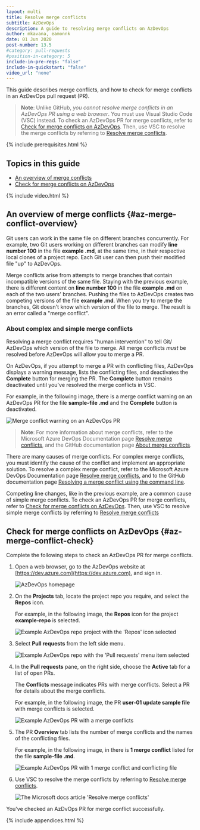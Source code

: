 ```yaml
---
layout: multi
title: Resolve merge conflicts
subtitle: AzDevOps
description: A guide to resolving merge conflicts on AzDevOps
author: mkavana, eamonnk
date: 01 Jun 2020
post-number: 13.5
#category: pull-requests
#position-in-category: 5
include-in-pre-reqs: "false"
include-in-quickstart: "false"
video_url: "none"
---
```


This guide describes merge conflicts, and how to check for merge conflicts in an AzDevOps pull request (PR).

> **Note**: Unlike GitHub, *you cannot resolve merge conflicts in an AzDevOps PR using a web browser*. You must use Visual Studio Code (VSC) instead. To check an AzDevOps PR for merge conflicts, refer to [Check for merge conflicts on AzDevOps](#az-merge-conflict-check). Then, use VSC to resolve the merge conflicts by referring to [Resolve merge conflicts](https://docs.microsoft.com/azure/devops/repos/git/merging?view=azure-devops&tabs=visual-studio#resolve-merge-conflicts-1).
>

{% include prerequisites.html %}

## Topics in this guide

- [An overview of merge conflicts](#az-merge-conflict-overview)
- [Check for merge conflicts on AzDevOps](#az-merge-conflict-check)

{% include video.html %}

## An overview of merge conflicts {#az-merge-conflict-overview}

Git users can work in the same file on different branches concurrently. For example, two Git users working on different branches can modify **line number 100** in the file **example \.md**, at the same time, in their respective local clones of a project repo. Each Git user can then push their modified file "up" to AzDevOps.

Merge conflicts arise from attempts to merge branches that contain incompatible versions of the same file. Staying with the previous example, there is different content on **line number 100** in the file **example \.md** on each of the two users' branches. Pushing the files to AzDevOps creates two competing versions of the file  **example \.md**. When you try to merge the branches, Git doesn't know which version of the file to merge. The result is an error called a "merge conflict".

### About complex and simple merge conflicts

Resolving a merge conflict requires "human intervention" to tell Git/ AzDevOps which version of the file to merge. All merge conflicts *must* be resolved before AzDevOps will allow you to merge a PR.

On AzDevOps, if you attempt to merge a PR with conflicting files, AzDevOps displays a warning message, lists the conflicting files, and deactivates the **Complete** button for merging the PR. The **Complete** button remains deactivated until you've resolved the merge conflicts in VSC.

For example, in the following image, there is a merge conflict warning on an AzDevOps PR for the file **sample-file \.md** and the **Complete** button is deactivated.

![Merge conflict warning on an AzDevOps PR](../assets/images/13-pull-requests/conflicts/azdev/az-pr-conflict-01-001.png)

> **Note**: For more information about merge conflicts, refer to the Microsoft Azure DevOps Documentation page [Resolve merge conflicts](https://docs.microsoft.com/azure/devops/repos/git/merging?view=azure-devops&tabs=visual-studio), and the GitHub documentation page [About merge conflicts](https://docs.github.com/github/collaborating-with-issues-and-pull-requests/about-merge-conflicts).
>

There are many causes of merge conflicts. For complex merge conflicts, you must identify the cause of the conflict and implement an appropriate solution. To resolve a complex merge conflict, refer to the Microsoft Azure DevOps Documentation page [Resolve merge conflicts](https://docs.microsoft.com/azure/devops/repos/git/merging?view=azure-devops&tabs=command-line#resolve-merge-conflicts-1), and to the GitHub documentation page [Resolving a merge conflict using the command line](https://docs.github.com/github/collaborating-with-issues-and-pull-requests/resolving-a-merge-conflict-using-the-command-line).

Competing line changes, like in the previous example, are a common cause of simple merge conflicts. To check an AzDevOps PR for merge conflicts, refer to [Check for merge conflicts on AzDevOps](#az-merge-conflict-check). Then, use VSC to resolve simple merge conflicts by referring to [Resolve merge conflicts](https://docs.microsoft.com/azure/devops/repos/git/merging?view=azure-devops&tabs=visual-studio#resolve-merge-conflicts-1)

## Check for merge conflicts on AzDevOps {#az-merge-conflict-check}

Complete the following steps to check an AzDevOps PR for merge conflicts.

1. Open a web browser, go to the AzDevOps website at [https://dev.azure.com](https://dev.azure.com), and sign in.

    ![AzDevOps homepage](../assets/images/13-pull-requests/conflicts/azdev/az-pr-conflict-02-001.png)

2. On the **Projects** tab, locate the project repo you require, and select the **Repos** icon.

    For example, in the following image, the **Repos** icon for the project **example-repo** is selected.

    ![Example AzDevOps repo project with the 'Repos' icon selected](../assets/images/13-pull-requests/conflicts/azdev/az-pr-conflict-02-002.png)

3. Select **Pull requests** from the left side menu.

    ![Example AzDevOps repo with the 'Pull requests' menu item selected](../assets/images/13-pull-requests/conflicts/azdev/az-pr-conflict-02-003.png)

4. In the **Pull requests** pane, on the right side, choose the **Active** tab for a list of open PRs.

    The **Conflicts** message indicates PRs with merge conflicts. Select a PR for details about the merge conflicts.

    For example, in the following image, the PR **user-01 update sample file** with merge conflicts is selected.

    ![Example AzDevOps PR with a merge conflicts](../assets/images/13-pull-requests/conflicts/azdev/az-pr-conflict-02-004.png)

5. The PR **Overview** tab lists the number of merge conflicts and the names of the conflicting files.

    For example, in the following image, in there is **1 merge conflict** listed for the file **sample-file \.md**.

    ![Example AzDevOps PR with 1 merge conflict and conflicting file](../assets/images/13-pull-requests/conflicts/azdev/az-pr-conflict-02-005.png)

6. Use VSC to resolve the merge conflicts by referring to [Resolve merge conflicts](https://docs.microsoft.com/azure/devops/repos/git/merging?view=azure-devops&tabs=visual-studio#resolve-merge-conflicts-1).

    ![The Microsoft docs article 'Resolve merge conflicts'](../assets/images/13-pull-requests/conflicts/azdev/az-pr-conflict-02-006.png)

You've checked an AzDvOps PR for merge conflict successfully.

{% include appendices.html %}

